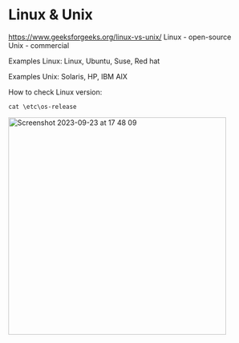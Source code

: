 # Linux \& Unix
<https://www.geeksforgeeks.org/linux-vs-unix/>
Linux - open-source  
Unix - commercial 

Examples Linux:
Linux, Ubuntu, Suse, Red hat

Examples Unix:
Solaris, HP, IBM AIX

How to check Linux version:
```
cat \etc\os-release
```
<img width="434" alt="Screenshot 2023-09-23 at 17 48 09" src="https://github.com/DariaShantalova/dariashantalova.github.io/assets/34622678/b0a85f83-47db-4f83-9883-4cbb7a73b269">
